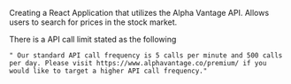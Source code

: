 Creating a React Application that utilizes the Alpha Vantage API. 
Allows users to search for prices in the stock market.

There is a API call limit stated as the following

    " Our standard API call frequency is 5 calls per minute and 500 calls per day. Please visit https://www.alphavantage.co/premium/ if you would like to target a higher API call frequency."

